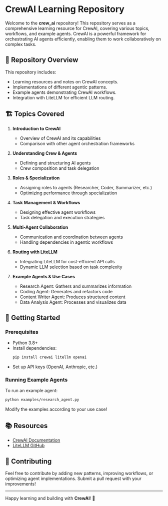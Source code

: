 # CrewAI Learning Repository

Welcome to the **crew_ai** repository! This repository serves as a comprehensive learning resource for CrewAI, covering various topics, workflows, and example agents. CrewAI is a powerful framework for orchestrating AI agents efficiently, enabling them to work collaboratively on complex tasks.

## 📌 Repository Overview
This repository includes:
- Learning resources and notes on CrewAI concepts.
- Implementations of different agentic patterns.
- Example agents demonstrating CrewAI workflows.
- Integration with LiteLLM for efficient LLM routing.

## 🏗️ Topics Covered
1. **Introduction to CrewAI**
   - Overview of CrewAI and its capabilities
   - Comparison with other agent orchestration frameworks
   
2. **Understanding Crew & Agents**
   - Defining and structuring AI agents
   - Crew composition and task delegation

3. **Roles & Specialization**
   - Assigning roles to agents (Researcher, Coder, Summarizer, etc.)
   - Optimizing performance through specialization

4. **Task Management & Workflows**
   - Designing effective agent workflows
   - Task delegation and execution strategies

5. **Multi-Agent Collaboration**
   - Communication and coordination between agents
   - Handling dependencies in agentic workflows

6. **Routing with LiteLLM**
   - Integrating LiteLLM for cost-efficient API calls
   - Dynamic LLM selection based on task complexity

7. **Example Agents & Use Cases**
   - Research Agent: Gathers and summarizes information
   - Coding Agent: Generates and refactors code
   - Content Writer Agent: Produces structured content
   - Data Analysis Agent: Processes and visualizes data

## 🚀 Getting Started
### Prerequisites
- Python 3.8+
- Install dependencies:
  ```bash
  pip install crewai litellm openai
  ```
- Set up API keys (OpenAI, Anthropic, etc.)

### Running Example Agents
To run an example agent:
```bash
python examples/research_agent.py
```
Modify the examples according to your use case!

## 📚 Resources
- [CrewAI Documentation](https://github.com/CrewAI/crewai)
- [LiteLLM GitHub](https://github.com/berriai/LiteLLM)

## 🤝 Contributing
Feel free to contribute by adding new patterns, improving workflows, or optimizing agent implementations. Submit a pull request with your improvements!

---

Happy learning and building with **CrewAI**! 🚀

